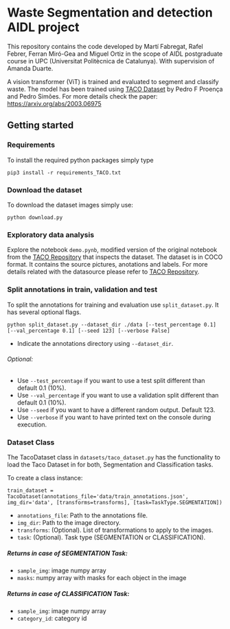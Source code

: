 # Waste Segmentation and detection AIDL project

This repository contains the code developed by Martí Fabregat, Rafel Febrer, Ferran Miró-Gea and Miguel Ortiz in the scope of AIDL postgraduate course in UPC (Universitat Politècnica de Catalunya). With supervision of Amanda Duarte.

A vision transformer (ViT) is trained and evaluated to segment and classify waste. The model has been trained using [TACO Dataset](http://tacodataset.org) by Pedro F Proença and Pedro Simões. For more details check the paper: https://arxiv.org/abs/2003.06975

## Getting started

### Requirements 

To install the required python packages simply type
```
pip3 install -r requirements_TACO.txt
```
### Download the dataset

To download the dataset images simply use:
```
python download.py
```

### Exploratory data analysis

Explore the notebook ``demo.pynb``, modified version of the original notebook from the [TACO Repository](https://github.com/pedropro/TACO) that inspects the dataset.
The dataset is in COCO format. It contains the source pictures, anotations and labels. For more details related with the datasource please refer to [TACO Repository](https://github.com/pedropro/TACO).

### Split annotations in train, validation and test

To split the annotations for training and evaluation use ``split_dataset.py``. It has several optional flags.
```
python split_dataset.py --dataset_dir ./data [--test_percentage 0.1] [--val_percentage 0.1] [--seed 123] [--verbose False]
```
* Indicate the annotations directory using ``--dataset_dir``.
###### Optional:
* Use ``--test_percentage`` if you want to use a test split different than default 0.1 (10%).
* Use ``--val_percentage`` if you want to use a validation split different than default 0.1 (10%).
* Use ``--seed`` if you want to have a different random output. Default 123.
* Use ``--verbose`` if you want to have printed text on the console during execution.

### Dataset Class

The TacoDataset class in ``datasets/taco_dataset.py`` has the functionality to load the Taco Dataset in for both, Segmentation and Classification tasks.

To create a class instance:
```
train_dataset = TacoDataset(annotations_file='data/train_annotations.json', img_dir='data', [transforms=transforms], [task=TaskType.SEGMENTATION])
```
* ``annotations_file``: Path to the annotations file.
* ``img_dir``: Path to the image directory.
* ``transforms``: (Optional). List of transformations to apply to the images.
* ``task``: (Optional). Task type (SEGMENTATION or CLASSIFICATION).

##### Returns in case of SEGMENTATION Task:
- ``sample_img``: image numpy array
- ``masks``: numpy array with masks for each object in the image

##### Returns in case of CLASSIFICATION Task:
- ``sample_img``: image numpy array
- ``category_id``: category id




